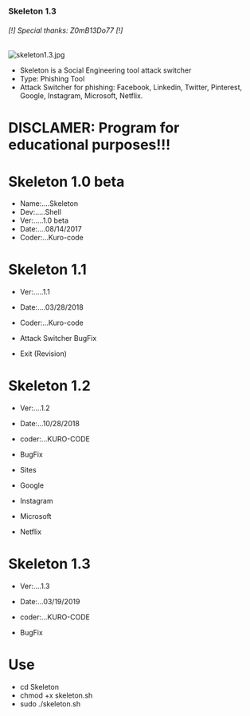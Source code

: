 ### Skeleton 1.3 ###

######     [!] Special thanks: Z0mB13Do77 [!]

![skeleton1.3.jpg](https://github.com/KURO-CODE/Skeleton/blob/master/Skeleton1.3.jpg)

* Skeleton is a Social Engineering tool attack switcher
* Type: Phishing Tool
* Attack Switcher for phishing: Facebook, Linkedin, Twitter, Pinterest, Google, Instagram, Microsoft, Netflix.

# DISCLAMER: Program for educational purposes!!!

# Skeleton 1.0 beta
* Name:....Skeleton
* Dev:.....Shell
* Ver:.....1.0 beta
* Date:....08/14/2017
* Coder:...Kuro-code

# Skeleton 1.1
* Ver:.....1.1
* Date:....03/28/2018
* Coder:...Kuro-code

* Attack Switcher BugFix
* Exit (Revision)

# Skeleton 1.2
* Ver:....1.2        
* Date:...10/28/2018   
* coder:...KURO-CODE   

* BugFix

*  Sites

* Google
* Instagram
* Microsoft
* Netflix


# Skeleton 1.3
* Ver:....1.3        
* Date:...03/19/2019   
* coder:...KURO-CODE   

* BugFix

# Use #

* cd Skeleton
* chmod +x skeleton.sh
* sudo ./skeleton.sh
